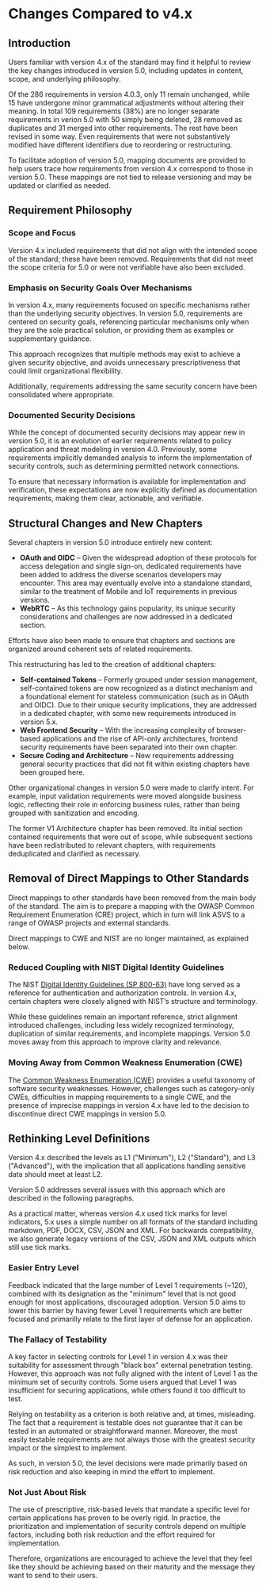 # Changes Compared to v4.x

## Introduction

Users familiar with version 4.x of the standard may find it helpful to review the key changes introduced in version 5.0, including updates in content, scope, and underlying philosophy.

Of the 286 requirements in version 4.0.3, only 11 remain unchanged, while 15 have undergone minor grammatical adjustments without altering their meaning. In total 109 requirements (38%) are no longer separate requirements in verion 5.0 with 50 simply being deleted, 28 removed as duplicates and 31 merged into other requirements. The rest have been revised in some way. Even requirements that were not substantively modified have different identifiers due to reordering or restructuring.

To facilitate adoption of version 5.0, mapping documents are provided to help users trace how requirements from version 4.x correspond to those in version 5.0. These mappings are not tied to release versioning and may be updated or clarified as needed.

## Requirement Philosophy

### Scope and Focus

Version 4.x included requirements that did not align with the intended scope of the standard; these have been removed. Requirements that did not meet the scope criteria for 5.0 or were not verifiable have also been excluded.

### Emphasis on Security Goals Over Mechanisms

In version 4.x, many requirements focused on specific mechanisms rather than the underlying security objectives. In version 5.0, requirements are centered on security goals, referencing particular mechanisms only when they are the sole practical solution, or providing them as examples or supplementary guidance.

This approach recognizes that multiple methods may exist to achieve a given security objective, and avoids unnecessary prescriptiveness that could limit organizational flexibility.

Additionally, requirements addressing the same security concern have been consolidated where appropriate.

### Documented Security Decisions

While the concept of documented security decisions may appear new in version 5.0, it is an evolution of earlier requirements related to policy application and threat modeling in version 4.0. Previously, some requirements implicitly demanded analysis to inform the implementation of security controls, such as determining permitted network connections.

To ensure that necessary information is available for implementation and verification, these expectations are now explicitly defined as documentation requirements, making them clear, actionable, and verifiable.

## Structural Changes and New Chapters

Several chapters in version 5.0 introduce entirely new content:

* **OAuth and OIDC** – Given the widespread adoption of these protocols for access delegation and single sign-on, dedicated requirements have been added to address the diverse scenarios developers may encounter. This area may eventually evolve into a standalone standard, similar to the treatment of Mobile and IoT requirements in previous versions.
* **WebRTC** – As this technology gains popularity, its unique security considerations and challenges are now addressed in a dedicated section.

Efforts have also been made to ensure that chapters and sections are organized around coherent sets of related requirements.

This restructuring has led to the creation of additional chapters:

* **Self-contained Tokens** – Formerly grouped under session management, self-contained tokens are now recognized as a distinct mechanism and a foundational element for stateless communication (such as in OAuth and OIDC). Due to their unique security implications, they are addressed in a dedicated chapter, with some new requirements introduced in version 5.x.
* **Web Frontend Security** – With the increasing complexity of browser-based applications and the rise of API-only architectures, frontend security requirements have been separated into their own chapter.
* **Secure Coding and Architecture** – New requirements addressing general security practices that did not fit within existing chapters have been grouped here.

Other organizational changes in version 5.0 were made to clarify intent. For example, input validation requirements were moved alongside business logic, reflecting their role in enforcing business rules, rather than being grouped with sanitization and encoding.

The former V1 Architecture chapter has been removed. Its initial section contained requirements that were out of scope, while subsequent sections have been redistributed to relevant chapters, with requirements deduplicated and clarified as necessary.

## Removal of Direct Mappings to Other Standards

Direct mappings to other standards have been removed from the main body of the standard. The aim is to prepare a mapping with the OWASP Common Requirement Enumeration (CRE) project, which in turn will link ASVS to a range of OWASP projects and external standards.

Direct mappings to CWE and NIST are no longer maintained, as explained below.

### Reduced Coupling with NIST Digital Identity Guidelines

The NIST [Digital Identity Guidelines (SP 800-63)](https://pages.nist.gov/800-63-3/) have long served as a reference for authentication and authorization controls. In version 4.x, certain chapters were closely aligned with NIST’s structure and terminology.

While these guidelines remain an important reference, strict alignment introduced challenges, including less widely recognized terminology, duplication of similar requirements, and incomplete mappings. Version 5.0 moves away from this approach to improve clarity and relevance.

### Moving Away from Common Weakness Enumeration (CWE)

The [Common Weakness Enumeration (CWE)](https://cwe.mitre.org/) provides a useful taxonomy of software security weaknesses. However, challenges such as category-only CWEs, difficulties in mapping requirements to a single CWE, and the presence of imprecise mappings in version 4.x have led to the decision to discontinue direct CWE mappings in version 5.0.

## Rethinking Level Definitions

Version 4.x described the levels as L1 ("Minimum"), L2 ("Standard"), and L3 ("Advanced"), with the implication that all applications handling sensitive data should meet at least L2.

Version 5.0 addresses several issues with this approach which are described in the following paragraphs.

As a practical matter, whereas version 4.x used tick marks for level indicators, 5.x uses a simple number on all formats of the standard including markdown, PDF, DOCX, CSV, JSON and XML. For backwards compatibility, we also generate legacy versions of the CSV, JSON and XML outputs which still use tick marks.

### Easier Entry Level

Feedback indicated that the large number of Level 1 requirements (~120), combined with its designation as the "minimum" level that is not good enough for most applications, discouraged adoption. Version 5.0 aims to lower this barrier by having fewer Level 1 requirements which are better focused and primarilly relate to the first layer of defense for an application.


### The Fallacy of Testability

A key factor in selecting controls for Level 1 in version 4.x was their suitability for assessment through "black box" external penetration testing. However, this approach was not fully aligned with the intent of Level 1 as the minimum set of security controls. Some users argued that Level 1 was insufficient for securing applications, while others found it too difficult to test.

Relying on testability as a criterion is both relative and, at times, misleading. The fact that a requirement is testable does not guarantee that it can be tested in an automated or straightforward manner. Moreover, the most easily testable requirements are not always those with the greatest security impact or the simplest to implement.

As such, in version 5.0, the level decisions were made primarily based on risk reduction and also keeping in mind the effort to implement.

### Not Just About Risk

The use of prescriptive, risk-based levels that mandate a specific level for certain applications has proven to be overly rigid. In practice, the prioritization and implementation of security controls depend on multiple factors, including both risk reduction and the effort required for implementation.

Therefore, organizations are encouraged to achieve the level that they feel like they should be achieving based on their maturity and the message they want to send to their users.
